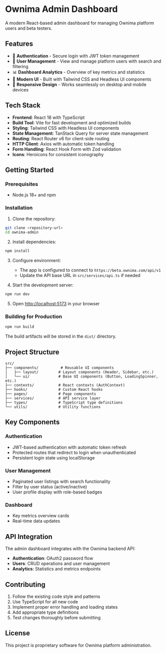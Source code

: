 # Ownima Admin Dashboard

A modern React-based admin dashboard for managing Ownima platform users and beta testers.

## Features

- 🔐 **Authentication** - Secure login with JWT token management
- 👥 **User Management** - View and manage platform users with search and filtering
- 📊 **Dashboard Analytics** - Overview of key metrics and statistics
- 🎨 **Modern UI** - Built with Tailwind CSS and Headless UI components
- 📱 **Responsive Design** - Works seamlessly on desktop and mobile devices

## Tech Stack

- **Frontend**: React 18 with TypeScript
- **Build Tool**: Vite for fast development and optimized builds
- **Styling**: Tailwind CSS with Headless UI components
- **State Management**: TanStack Query for server state management
- **Routing**: React Router v6 for client-side routing
- **HTTP Client**: Axios with automatic token handling
- **Form Handling**: React Hook Form with Zod validation
- **Icons**: Heroicons for consistent iconography

## Getting Started

### Prerequisites

- Node.js 18+ and npm

### Installation

1. Clone the repository:
```bash
git clone <repository-url>
cd ownima-admin
```

2. Install dependencies:
```bash
npm install
```

3. Configure environment:
   - The app is configured to connect to `https://beta.ownima.com/api/v1`
   - Update the API base URL in `src/services/api.ts` if needed

4. Start the development server:
```bash
npm run dev
```

5. Open [http://localhost:5173](http://localhost:5173) in your browser

### Building for Production

```bash
npm run build
```

The build artifacts will be stored in the `dist/` directory.

## Project Structure

```
src/
├── components/          # Reusable UI components
│   ├── layout/         # Layout components (Header, Sidebar, etc.)
│   └── ui/             # Base UI components (Button, LoadingSpinner, etc.)
├── contexts/           # React contexts (AuthContext)
├── hooks/              # Custom React hooks
├── pages/              # Page components
├── services/           # API service layer
├── types/              # TypeScript type definitions
└── utils/              # Utility functions
```

## Key Components

### Authentication
- JWT-based authentication with automatic token refresh
- Protected routes that redirect to login when unauthenticated
- Persistent login state using localStorage

### User Management
- Paginated user listings with search functionality
- Filter by user status (active/inactive)
- User profile display with role-based badges


### Dashboard
- Key metrics overview cards
- Real-time data updates

## API Integration

The admin dashboard integrates with the Ownima backend API:

- **Authentication**: OAuth2 password flow
- **Users**: CRUD operations and user management
- **Analytics**: Statistics and metrics endpoints

## Contributing

1. Follow the existing code style and patterns
2. Use TypeScript for all new code
3. Implement proper error handling and loading states
4. Add appropriate type definitions
5. Test changes thoroughly before submitting

## License

This project is proprietary software for Ownima platform administration.